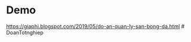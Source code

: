 # Demo
https://giaphi.blogspot.com/2019/05/do-an-quan-ly-san-bong-da.html
#   D o a n T o t n g h i e p  
 